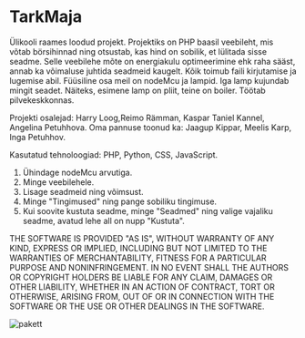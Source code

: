 # TarkMaja
Ülikooli raames loodud projekt. Projektiks on PHP baasil veebileht, mis võtab börsihinnad ning otsustab, kas hind on sobilik, et lülitada sisse seadme. Selle veebilehe mõte on energiakulu optimeerimine ehk raha sääst, annab ka võimaluse juhtida seadmeid kaugelt. Kõik toimub faili kirjutamise ja lugemise abil. Füüsiline osa meil on nodeMcu ja lampid. Iga lamp kujundab mingit seadet. Näiteks, esimene lamp on pliit, teine on boiler. Töötab pilvekeskkonnas. 

Projekti osalejad: Harry Loog,Reimo Rämman, Kaspar Taniel Kannel, Angelina Petuhhova.
Oma pannuse toonud ka: Jaagup Kippar, Meelis Karp, Inga Petuhhov.

Kasutatud tehnoloogiad: PHP, Python, CSS, JavaScript.

1. Ühindage nodeMcu arvutiga.
2. Minge veebilehele.
3. Lisage seadmeid ning võimsust.
4. Minge "Tingimused" ning pange sobiliku tingimuse. 
5. Kui soovite kustuta seadme, minge "Seadmed" ning valige vajaliku seadme, avatud lehe all on nupp "Kustuta".

THE SOFTWARE IS PROVIDED "AS IS", WITHOUT WARRANTY OF ANY KIND, EXPRESS OR
IMPLIED, INCLUDING BUT NOT LIMITED TO THE WARRANTIES OF MERCHANTABILITY,
FITNESS FOR A PARTICULAR PURPOSE AND NONINFRINGEMENT. IN NO EVENT SHALL THE
AUTHORS OR COPYRIGHT HOLDERS BE LIABLE FOR ANY CLAIM, DAMAGES OR OTHER
LIABILITY, WHETHER IN AN ACTION OF CONTRACT, TORT OR OTHERWISE, ARISING FROM,
OUT OF OR IN CONNECTION WITH THE SOFTWARE OR THE USE OR OTHER DEALINGS IN THE
SOFTWARE.

![pakett](https://user-images.githubusercontent.com/85555244/122676688-c5bbc580-d1e7-11eb-997a-6fd838665b12.png)


